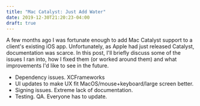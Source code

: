 ```yaml
---
title: "Mac Catalyst: Just Add Water"
date: 2019-12-30T21:20:23-04:00
draft: true
---
```


A few months ago I was fortunate enough to add Mac Catalyst support to a client's existing iOS app. Unfortunately, as Apple had just released Catalyst, documentation was scarce. In this post, I'll briefly discuss some of the issues I ran into, how I fixed them (or worked around them) and what improvements I'd like to see in the future.

* Dependency issues. XCFrameworks
* UI updates to make UX fit MacOS/mouse+keyboard/large screen better.
* Signing issues. Extreme lack of documentation.
* Testing. QA. Everyone has to update.
